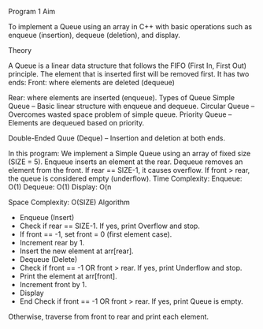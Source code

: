 Program 1
Aim

To implement a Queue using an array in C++ with basic operations such as enqueue (insertion), dequeue (deletion), and display.

Theory

A Queue is a linear data structure that follows the FIFO (First In, First Out) principle.
The element that is inserted first will be removed first.
It has two ends:
Front: where elements are deleted (dequeue)

Rear: where elements are inserted (enqueue).
Types of Queue
Simple Queue – Basic linear structure with enqueue and dequeue.
Circular Queue – Overcomes wasted space problem of simple queue.
Priority Queue – Elements are dequeued based on priority.

Double-Ended Quue (Deque) – Insertion and deletion at both ends.

In this program:
We implement a Simple Queue using an array of fixed size (SIZE = 5).
Enqueue inserts an element at the rear.
Dequeue removes an element from the front.
If rear == SIZE-1, it causes overflow.
If front > rear, the queue is considered empty (underflow).
Time Complexity:
Enqueue: O(1)
Dequeue: O(1)
Display: O(n

Space Complexity: O(SIZE)
Algorithm

- Enqueue (Insert)
- Check if rear == SIZE-1. If yes, print Overflow and stop.
- If front == -1, set front = 0 (first element case).
- Increment rear by 1.
- Insert the new element at arr[rear].
-  Dequeue (Delete)
- Check if front == -1 OR front > rear. If yes, print Underflow and stop.
- Print the element at arr[front].
- Increment front by 1.
- Display
- End
Check if front == -1 OR front > rear. If yes, print Queue is empty.

Otherwise, traverse from front to rear and print each element.

